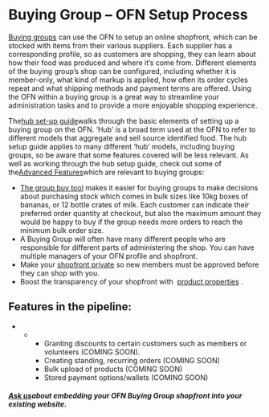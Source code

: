 # Buying Group – OFN Setup Process

[Buying groups](https://openfoodnetwork.org/au/learn/model/consumer-buying-groups/) can use the OFN to setup an online shopfront, which can be stocked with items from their various suppliers. Each supplier has a corresponding profile, so as customers are shopping, they can learn about how their food was produced and where it’s come from. Different elements of the buying group’s shop can be configured, including whether it is member-only, what kind of markup is applied, how often its order cycles repeat and what shipping methods and payment terms are offered. Using the OFN within a buying group is a great way to streamline your administration tasks and to provide a more enjoyable shopping experience.

The[hub set-up guide](https://openfoodnetwork.org/user-guide/hubs-set-up-guide/)walks through the basic elements of setting up a buying group on the OFN. ‘Hub’ is a broad term used at the OFN to refer to different models that aggregate and sell source identified food. The hub setup guide applies to many different ‘hub’ models, including buying groups, so be aware that some features covered will be less relevant. As well as working through the hub setup guide, check out some of the[Advanced Features](https://openfoodnetwork.org/user-guide/advanced-features/)which are relevant to buying groups:

* [The group buy tool](https://openfoodnetwork.org/user-guide/advanced-features/group-buy/)
  makes it easier for buying groups to make decisions about purchasing stock which comes in bulk sizes like 10kg boxes of bananas, or 12 bottle crates of milk. Each customer can indicate their preferred order quantity at checkout, but also the maximum amount they would be happy to buy if the group needs more orders to reach the minimum bulk order size.
* A Buying Group will often have many different people who are responsible for different parts of administering the shop. You can have multiple managers of your OFN profile and shopfront.
* Make your
  [shopfront private](https://openfoodnetwork.org/user-guide/advanced-features/private-shopfronts/)
  so new members must be approved before they can shop with you.
* Boost the transparency of your shopfront with 
  [product properties](https://openfoodnetwork.org/user-guide/advanced-features/product-properties-i-e-certified-organic-free-range-etc/)
  .

## Features in the pipeline:

* * * Granting discounts to certain customers such as members or volunteers \(COMING SOON\).
    * Creating standing, recurring orders \(COMING SOON\)
    * Bulk upload of products \(COMING SOON\)
    * Stored payment options/wallets \(COMING SOON\)

##### [Ask us](mailto:hello@openfoodnetwork.org)about embedding your OFN Buying Group shopfront into your existing website.



